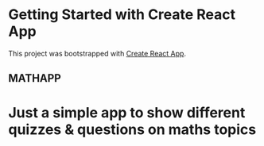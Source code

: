 # Getting Started with Create React App

This project was bootstrapped with [Create React App](https://github.com/facebook/create-react-app).

## MATHAPP
# Just a simple app to show different quizzes & questions on maths topics
